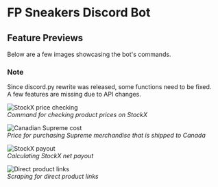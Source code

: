 # FP Sneakers Discord Bot

## Feature Previews

Below are a few images showcasing the bot's commands.

### Note

Since discord.py rewrite was released, some functions need to be fixed.  
A few features are missing due to API changes.

![StockX price checking](https://i.imgur.com/ysb5XbD.png)  
*Command for checking product prices on StockX*  

![Canadian Supreme cost](https://i.imgur.com/7VEle3C.png)  
*Price for purchasing Supreme merchandise that is shipped to Canada*  

![StockX payout](https://i.imgur.com/9PmVDEk.png)  
*Calculating StockX net payout*  

![Direct product links](https://i.imgur.com/YKGMKg1.png)  
*Scraping for direct product links*  
